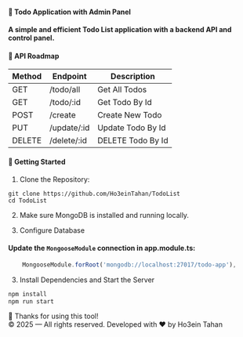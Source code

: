 #### 📌 Todo Application with Admin Panel
#### A simple and efficient Todo List application with a backend API and control panel.

#### 🧭 API Roadmap

| Method | Endpoint                     | Description                                          |
| ------ | ------------------------ | ------------------------------------------------ |
| GET    | /todo/all                |  Get All Todos                                   |
| GET    | /todo/:id                |  Get Todo By Id                                  |
| POST   | /create                  |  Create New Todo                                 |
| PUT    | /update/:id              |  Update Todo By Id                               |
| DELETE | /delete/:id              |  DELETE Todo By Id                               |

#### 🚀 Getting Started

1. Clone the Repository:
``` git 
git clone https://github.com/Ho3einTahan/TodoList
cd TodoList
```

2. Make sure MongoDB is installed and running locally.

3. Configure Database

#### Update the `MongooseModule` connection in app.module.ts:
``` javascript
    MongooseModule.forRoot('mongodb://localhost:27017/todo-app'),
```

3. Install Dependencies and Start the Server
``` javascript
npm install
npm run start
```

🙏 Thanks for using this tool!
<br>
© 2025 — All rights reserved. Developed with ❤️ by Ho3ein Tahan